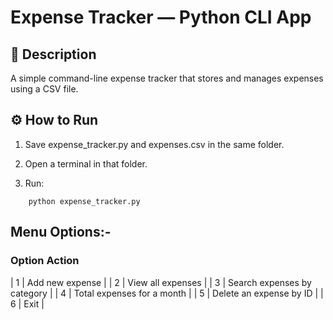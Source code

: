 # Expense Tracker — Python CLI App
## 🧩 Description

A simple command-line expense tracker that stores and manages expenses using a CSV file.

## ⚙️ How to Run

1. Save expense_tracker.py and expenses.csv in the same folder.

2. Open a terminal in that folder.

3. Run:

``` 
    python expense_tracker.py 
```

## Menu Options:-

### Option Action

|    1    | Add new expense              |
|    2    | View all expenses            |
|    3    | Search expenses by category  |
|    4    | Total expenses for a month   |
|    5    | Delete an expense by ID      |
|    6    | Exit                         |

